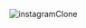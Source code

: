 

![instagramClone](https://user-kaue.10ka.githubusercontent.com/7783578/178891588-c22dcfa4-1d43-414a-a494-4edfcd2bf602.jpg)
